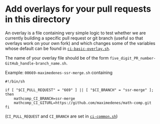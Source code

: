 # Add overlays for your pull requests in this directory

An overlay is a file containing very simple logic to test whether we are currently building a specific pull request or git branch (useful so that overlays work on your own fork) and which changes some of the variables whose default can be found in [`ci-basic-overlay.sh`](/dev/ci/ci-basic-overlay.sh).

The name of your overlay file should be of the form `five_digit_PR_number-GitHub_handle-branch_name.sh`.

Example: `00669-maximedenes-ssr-merge.sh` containing

```
#!/bin/sh

if [ "$CI_PULL_REQUEST" = "669" ] || [ "$CI_BRANCH" = "ssr-merge" ]; then
    mathcomp_CI_BRANCH=ssr-merge
    mathcomp_CI_GITURL=https://github.com/maximedenes/math-comp.git
fi
```

(`CI_PULL_REQUEST` and `CI_BRANCH` are set in [`ci-common.sh`](/dev/ci/ci-common.sh))
